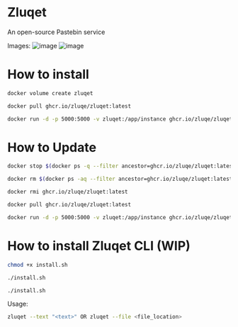 # Zluqet
An open-source Pastebin service

Images:
![image](https://github.com/user-attachments/assets/a249ab7e-b743-445d-840b-d85ce30006a4)
![image](https://github.com/user-attachments/assets/cd39d1dc-4628-4897-981a-0a44be16e985)

# How to install
```bash
docker volume create zluqet
```
```bash
docker pull ghcr.io/zluqe/zluqet:latest
```
```bash
docker run -d -p 5000:5000 -v zluqet:/app/instance ghcr.io/zluqe/zluqet:latest
```

# How to Update
```bash
docker stop $(docker ps -q --filter ancestor=ghcr.io/zluqe/zluqet:latest)
```
```bash
docker rm $(docker ps -aq --filter ancestor=ghcr.io/zluqe/zluqet:latest)
```
```bash
docker rmi ghcr.io/zluqe/zluqet:latest
```
```bash
docker pull ghcr.io/zluqe/zluqet:latest
```
```bash
docker run -d -p 5000:5000 -v zluqet:/app/instance ghcr.io/zluqe/zluqet:latest
```

# How to install Zluqet CLI (WIP)
```bash
chmod +x install.sh
```
```bash
./install.sh
```
```bash
./install.sh
```

Usage:
```bash
zluqet --text "<text>" OR zluqet --file <file_location>
```